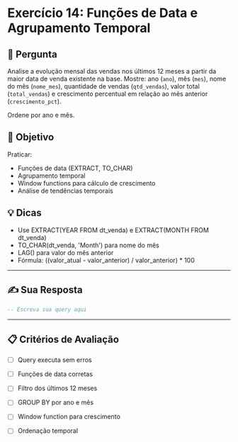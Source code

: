 # Exercício 14: Funções de Data e Agrupamento Temporal

## 📝 Pergunta

Analise a evolução mensal das vendas nos últimos 12 meses a partir da maior data de venda existente na base. Mostre: ano (`ano`), mês (`mes`), nome do mês (`nome_mes`), quantidade de vendas (`qtd_vendas`), valor total (`total_vendas`) e crescimento percentual em relação ao mês anterior (`crescimento_pct`).

Ordene por ano e mês.

## 🎯 Objetivo

Praticar:
- Funções de data (EXTRACT, TO_CHAR)
- Agrupamento temporal
- Window functions para cálculo de crescimento
- Análise de tendências temporais

## 💡 Dicas

- Use EXTRACT(YEAR FROM dt_venda) e EXTRACT(MONTH FROM dt_venda)
- TO_CHAR(dt_venda, 'Month') para nome do mês
- LAG() para valor do mês anterior
- Fórmula: ((valor_atual - valor_anterior) / valor_anterior) * 100

---

## ✍️ Sua Resposta

```sql
-- Escreva sua query aqui


```

---

## 📋 Critérios de Avaliação

- [ ] Query executa sem erros
- [ ] Funções de data corretas
- [ ] Filtro dos últimos 12 meses
- [ ] GROUP BY por ano e mês
- [ ] Window function para crescimento
- [ ] Ordenação temporal


